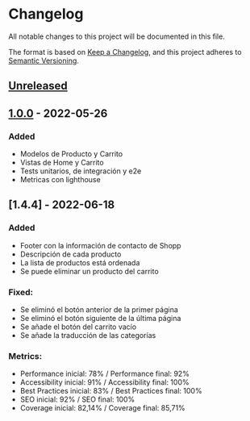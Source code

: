 # Changelog

All notable changes to this project will be documented in this file.

The format is based on [Keep a Changelog](https://keepachangelog.com/en/1.0.0/),
and this project adheres to [Semantic Versioning](https://semver.org/spec/v2.0.0.html).

## [Unreleased]

## [1.0.0] - 2022-05-26

### Added

-   Modelos de Producto y Carrito
-   Vistas de Home y Carrito
-   Tests unitarios, de integración y e2e
-   Metricas con lighthouse

## [1.4.4] - 2022-06-18

### Added

-   Footer con la información de contacto de Shopp
-   Descripción de cada producto
-   La lista de productos está ordenada
-   Se puede eliminar un producto del carrito

### Fixed:
-   Se eliminó el botón anterior de la primer página
-   Se eliminó el botón siguiente de la última página
-   Se añade el botón del carrito vacío
-   Se añade la traducción de las categorías

### Metrics:
-   Performance inicial: 78% / Performance final: 92%
-   Accessibility inicial: 91% / Accessibility final: 100%
-   Best Practices inicial: 83% / Best Practices final: 100%
-   SEO inicial: 92% / SEO final: 100%
-   Coverage inicial: 82,14% / Coverage final: 85,71%

[unreleased]: https://github.com/frlp-utn-ingsoft/shopp/compare/v1.0.0...HEAD
[1.0.0]: https://github.com/frlp-utn-ingsoft/shopp/releases/tag/v1.0.0
